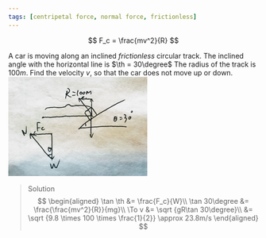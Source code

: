 ```yaml
---
tags: [centripetal force, normal force, frictionless]
---
```


$$
F_c = \frac{mv^2}{R}
$$

A car is moving along an inclined _frictionless_ circular track. The inclined angle with the horizontal line is $\th = 30\degree$ The radius of the track is $100m$. Find the velocity $v$, so that the car does not move up or down.
![Graph](../assets/quiz0221_centripetal_force.PNG)
>Solution
$$
\begin{aligned}
\tan \th &= \frac{F_c}{W}\\
\tan 30\degree &= \frac{\frac{mv^2}{R}}{mg}\\
\To v &= \sqrt {gR\tan 30\degree}\\
&= \sqrt {9.8 \times 100 \times \frac{1}{2}} \approx 23.8m/s
\end{aligned}
$$
